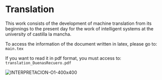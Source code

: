 # Translation
This work consists of the development of machine translation from its beginnings to the present day for the work of intelligent systems at the university of castilla la mancha.

To access the information of the document written in latex, please go to: `main.tex`

If you want to read it in pdf format, you must access to: `translation_DuenasRecuero.pdf`

![INTERPRETACION-O1-400x400](https://user-images.githubusercontent.com/72667996/144090408-19bd5298-3779-46e5-b5a5-ad255d00631a.png)
